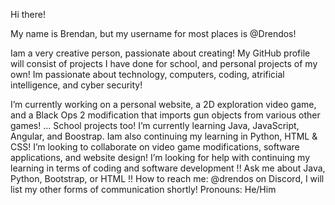 Hi there!

My name is Brendan, but my username for most places is @Drendos!

Iam a very creative person, passionate about creating!
My GitHub profile will consist of projects I have done for school, and personal projects of my own!
Im passionate about technology, computers, coding, atrificial intelligence, and cyber security!

I’m currently working on a personal website, a 2D exploration video game, and a Black Ops 2 modification that imports gun objects from various other games! ... School projects too!
I’m currently learning Java, JavaScript, Angular, and Boostrap. Iam also continuing my learning in Python, HTML & CSS!
I’m looking to collaborate on video game modifications, software applications, and website design!
I’m looking for help with continuing my learning in terms of coding and software development !!
Ask me about Java, Python, Bootstrap, or HTML !!
How to reach me: @drendos on Discord, I will list my other forms of communication shortly!
Pronouns: He/Him
